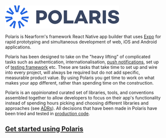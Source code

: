 ![Logo][logo]

Polaris is Nearform's framework React Native app builder that uses [Expo] for rapid prototyping and simultaneous development of web, iOS and Android applications.

Polaris has been designed to take on the "heavy lifting" of complicated tasks such as authentication, internationalisation, [push notifications], set up of [testing framework](/docts/testing.md) etc. These are tasks that take time to set up and wire into every project, will always be required but do not add specific, measurable product value. By using Polaris you get time to work on what makes your app different, rather than spending time on the construction.

Polaris is an oppinionated curated set of libraries, tools, and conventions assembled together to allow developers to focus on their app's functionality instead of spending hours picking and choosing different libraries and approaches (see [ADRs]). All decisions that have been made in Polaris have been tried and tested in [production code].

## [Get started using Polaris](/quicksatart)

<!-- External Links -->

[expo]: https://expo.io
[production code]: https://www.nearform.com/services/accelerators/polaris/

<!-- Internal Links -->

[quick start guide]: quick-start/
[push notifications]: /docs/pushNotifications.md
[adrs]: /docs/ADRS/README.md

<!-- Images -->

[logo]: docs/img/Polaris_logo.svg
[titus-feature-overview]: img/titus-feature-overview.svg
[titus-ci-pipeline]: img/titus-ci-pipeline.svg

